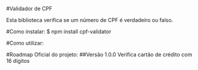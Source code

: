 #Validador de CPF

Esta biblioteca verifica se um número de CPF é verdadeiro ou falso.

#Como instalar:
$ npm install cpf-validator

#Como utilizar:

#Roadmap Oficial do projeto:
##Versão 1.0.0
Verifica cartão de crédito com 16 dígitos